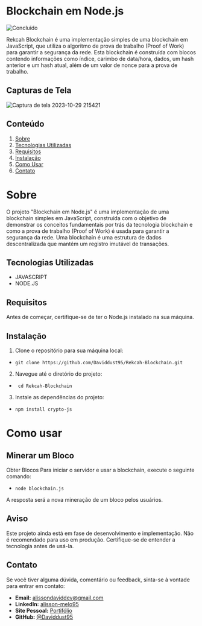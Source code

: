 # Blockchain em Node.js
![Concluído](https://img.shields.io/badge/Conclu%C3%ADdo-Sim-brightgreen.svg)

Rekcah Blockchain é uma implementação simples de uma blockchain em JavaScript, que utiliza o algoritmo de prova de trabalho (Proof of Work) para garantir a segurança da rede. Esta blockchain é construída com blocos contendo informações como índice, carimbo de data/hora, dados, um hash anterior e um hash atual, além de um valor de nonce para a prova de trabalho.

## Capturas de Tela
![Captura de tela 2023-10-29 215421](https://github.com/Daviddust95/Rekcah-Blockchain/assets/124353154/e2044210-1e56-4e99-9a32-2ba48616e8fd)

## Conteúdo

1. [Sobre](#sobre)
2. [Tecnologias Utilizadas](#tecnologias-utilizadas)
3. [Requisitos](#requisitos)
4. [Instalação](#instalação)
5. [Como Usar](#como-usar)
6. [Contato](#contato)

# Sobre

O projeto "Blockchain em Node.js" é uma implementação de uma blockchain simples em JavaScript, construída com o objetivo de demonstrar os conceitos fundamentais por trás da tecnologia blockchain e como a prova de trabalho (Proof of Work) é usada para garantir a segurança da rede. Uma blockchain é uma estrutura de dados descentralizada que mantém um registro imutável de transações.

## Tecnologias Utilizadas

- JAVASCRIPT
- NODE.JS

## Requisitos

Antes de começar, certifique-se de ter o Node.js instalado na sua máquina.

## Instalação

1. Clone o repositório para sua máquina local:

- ```shell
  git clone https://github.com/Daviddust95/Rekcah-Blockchain.git
2.  Navegue até o diretório do projeto:
- ```shell
   cd Rekcah-Blockchain
3.  Instale as dependências do projeto:
- ```shell
  npm install crypto-js
# Como usar
## Minerar um Bloco
Obter Blocos
Para iniciar o servidor e usar a blockchain, execute o seguinte comando:
- ```shell
  node blockchain.js
A resposta será a nova mineração de um bloco pelos usuários.
## Aviso
Este projeto ainda está em fase de desenvolvimento e implementação. Não é recomendado para uso em produção. Certifique-se de entender a tecnologia antes de usá-la.
## Contato
Se você tiver alguma dúvida, comentário ou feedback, sinta-se à vontade para entrar em contato:

- **Email:** alissondaviddev@gmail.com
- **LinkedIn:** [alisson-melo95](https://www.linkedin.com/in/alisson-melo95/) 
- **Site Pessoal:** [Portifólio](https://alissondev.tech)
- **GitHub:** [@Daviddust95](https://github.com/Daviddust95)
